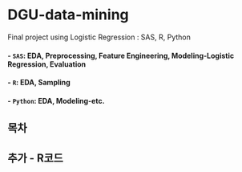 # DGU-data-mining
Final project using Logistic Regression : SAS, R, Python

#### - `SAS`: EDA, Preprocessing, Feature Engineering, Modeling-Logistic Regression, Evaluation
#### - `R`: EDA, Sampling
#### - `Python`: EDA, Modeling-etc.

 

## 목차 


## 추가 - R코드
